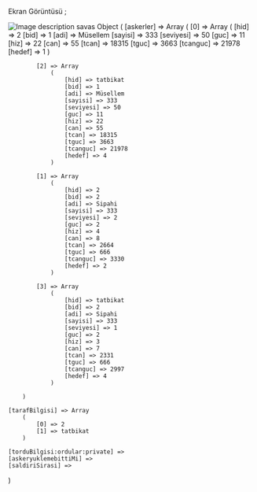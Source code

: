 Ekran Görüntüsü ;

![Image description](https://prntscr.com/scsm9n)
savas Object
(
    [askerler] => Array
        (
            [0] => Array
                (
                    [hid] => 2
                    [bid] => 1
                    [adi] => Müsellem
                    [sayisi] => 333
                    [seviyesi] => 50
                    [guc] => 11
                    [hiz] => 22
                    [can] => 55
                    [tcan] => 18315
                    [tguc] => 3663
                    [tcanguc] => 21978
                    [hedef] => 1
                )

            [2] => Array
                (
                    [hid] => tatbikat
                    [bid] => 1
                    [adi] => Müsellem
                    [sayisi] => 333
                    [seviyesi] => 50
                    [guc] => 11
                    [hiz] => 22
                    [can] => 55
                    [tcan] => 18315
                    [tguc] => 3663
                    [tcanguc] => 21978
                    [hedef] => 4
                )

            [1] => Array
                (
                    [hid] => 2
                    [bid] => 2
                    [adi] => Sipahi
                    [sayisi] => 333
                    [seviyesi] => 2
                    [guc] => 2
                    [hiz] => 4
                    [can] => 8
                    [tcan] => 2664
                    [tguc] => 666
                    [tcanguc] => 3330
                    [hedef] => 2
                )

            [3] => Array
                (
                    [hid] => tatbikat
                    [bid] => 2
                    [adi] => Sipahi
                    [sayisi] => 333
                    [seviyesi] => 1
                    [guc] => 2
                    [hiz] => 3
                    [can] => 7
                    [tcan] => 2331
                    [tguc] => 666
                    [tcanguc] => 2997
                    [hedef] => 4
                )

        )

    [tarafBilgisi] => Array
        (
            [0] => 2
            [1] => tatbikat
        )

    [torduBilgisi:ordular:private] => 
    [askeryuklemebittiMi] => 
    [saldiriSirasi] => 
)
